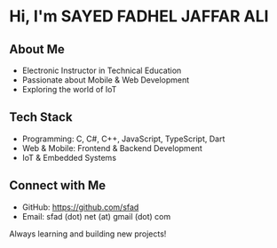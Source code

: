 # Hi, I'm SAYED FADHEL JAFFAR ALI  

## About Me  
- Electronic Instructor in Technical Education  
- Passionate about Mobile & Web Development  
- Exploring the world of IoT  

## Tech Stack  
- Programming: C, C#, C++, JavaScript, TypeScript, Dart  
- Web & Mobile: Frontend & Backend Development  
- IoT & Embedded Systems  

## Connect with Me  
- GitHub: https://github.com/sfad
- Email: sfad (dot) net (at) gmail (dot) com

Always learning and building new projects!  

